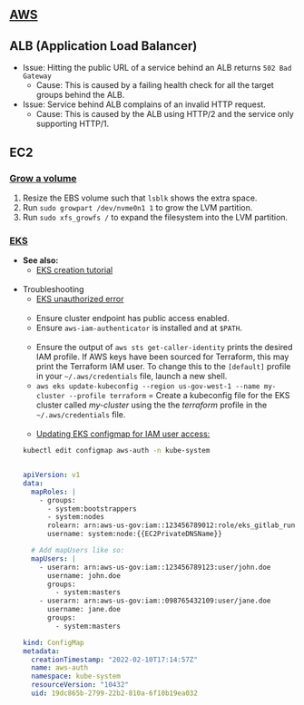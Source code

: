 ## [AWS](https://docs.aws.amazon.com/)

## ALB (Application Load Balancer)

- Issue: Hitting the public URL of a service behind an ALB returns `502 Bad Gateway`
  - Cause: This is caused by a failing health check for all the target groups behind the ALB.
- Issue: Service behind ALB complains of an invalid HTTP request.
  - Cause: This is caused by the ALB using HTTP/2 and the service only supporting HTTP/1.

## EC2

### [Grow a volume](https://docs.aws.amazon.com/AWSEC2/latest/UserGuide/recognize-expanded-volume-linux.html)

1. Resize the EBS volume such that `lsblk` shows the extra space.
2. Run `sudo growpart /dev/nvme0n1 1` to grow the LVM partition.
3. Run `sudo xfs_growfs /` to expand the filesystem into the LVM partition.

### [EKS](https://docs.aws.amazon.com/eks/?id=docs_gateway)

- **See also:**
  - [EKS creation tutorial](https://www.bluematador.com/blog/my-first-kubernetes-cluster-a-review-of-amazon-eks)
<br><br>
- Troubleshooting
  - [EKS unauthorized error](https://aws.amazon.com/premiumsupport/knowledge-center/eks-api-server-unauthorized-error/)
  <br><br>
  - Ensure cluster endpoint has public access enabled.
  - Ensure `aws-iam-authenticator` is installed and at `$PATH`.
  <br><br>
  - Ensure the output of `aws sts get-caller-identity` prints the desired IAM profile. If AWS keys have been sourced for Terraform, this may print the Terraform IAM user. To change this to the `[default]` profile in your `~/.aws/credentials` file, launch a new shell.
  - `aws eks update-kubeconfig --region us-gov-west-1 --name my-cluster --profile terraform` = Create a kubeconfig file for the EKS cluster called *my-cluster* using the the *terraform* profile in the `~/.aws/credentials` file.
  <br><br>
  - [Updating EKS configmap for IAM user access:](https://aws.amazon.com/premiumsupport/knowledge-center/eks-api-server-unauthorized-error/)
  ```bash
  kubectl edit configmap aws-auth -n kube-system
  ```
  ```yaml

  apiVersion: v1
  data:
    mapRoles: |
      - groups:
        - system:bootstrappers
        - system:nodes
        rolearn: arn:aws-us-gov:iam::123456789012:role/eks_gitlab_runner-eks-node-group-20220210182019868800000002
        username: system:node:{{EC2PrivateDNSName}}

    # Add mapUsers like so:
    mapUsers: |
      - userarn: arn:aws-us-gov:iam::123456789123:user/john.doe
        username: john.doe
        groups:
          - system:masters
      - userarn: arn:aws-us-gov:iam::098765432109:user/jane.doe
        username: jane.doe
        groups:
          - system:masters

  kind: ConfigMap
  metadata:
    creationTimestamp: "2022-02-10T17:14:57Z"
    name: aws-auth
    namespace: kube-system
    resourceVersion: "10432"
    uid: 19dc865b-2799-22b2-810a-6f10b19ea032
  ```
